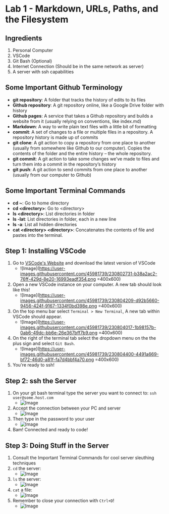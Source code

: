 # Lab 1 - Markdown, URLs, Paths, and the Filesystem

## Ingredients
1. Personal Computer
2. VSCode
3. Git Bash (Optional)
4. Internet Connection (Should be in the same network as server)
5. A server with ssh capabilities

## Some Important Github Terminology 
- **git repository**: A folder that tracks the history of edits to its files
- **Github repository**: A git repository online, like a Google Drive folder with history
- **Github pages**: A service that takes a Github repository and builds a website from it (usually relying on conventions, like index.md)
- **Markdown**: A way to write plain text files with a little bit of formatting
- **commit**: A set of changes to a file or multiple files in a repository. A repository history is made up of commits
- **git clone**: A git action to copy a repository from one place to another (usually from somewhere like Github to our computer). Copies the contents of the folder and the entire history – the whole repository.
- **git commit**: A git action to take some changes we’ve made to files and turn them into a commit in the repository’s history
- **git push**: A git action to send commits from one place to another (usually from our computer to Github)

## Some Important Terminal Commands
- **cd \~**: Go to home directory
- **cd <directory\>**: Go to <directory\>
- **ls <directory\>**: List directories in folder
- **ls -lat**: List directories in folder, each in a new line
- **ls -a**: List all hidden directories 
- **cat <directory\> <directory\>**: Concatenates the contents of file and pastes into the terminal.

## Step 1: Installing VSCode
1. Go to [VSCode's Website](https://code.visualstudio.com/) and download the latest version of VSCode
    - ![Image](https://user-images.githubusercontent.com/45981739/230802731-b38a2ac2-76ff-429d-8e20-16993eadf354.png =400x600)
2. Open a new VSCode instance on your computer. A new tab should look like this!
    - ![Image](https://user-images.githubusercontent.com/45981739/230804209-d92b5660-9456-424f-9167-1334f0bd398e.png =400x600)
3. On the top menu bar select `Terminal > New Terminal`, A new tab within VSCode should appear.
    - ![Image](https://user-images.githubusercontent.com/45981739/230804017-1b98157b-0ab6-49dc-bb6e-26e367bff7b9.png =400x600)
4. On the right of the terminal tab select the dropdown menu on the the plus sign and select `Git Bash`.
    - ![Image](https://user-images.githubusercontent.com/45981739/230804400-4491a669-bf72-46d0-a81f-fa7d4bbf4a70.png =400x600)
5. You're ready to ssh!

## Step 2: ssh the Server
1. On your git bash terminal type the server you want to connect to: `ssh user@some.host.com`
    - ![Image](https://user-images.githubusercontent.com/45981739/230802672-de5ea1b6-c480-405a-8b6a-f3ff6496f1c1.png)
2. Accept the connection between your PC and server
    - ![Image](https://user-images.githubusercontent.com/45981739/230802702-7a9b945d-7c25-4760-aafc-eaf26f8c4f6d.png)
4. Then type in the password to your user
    - ![Image](https://user-images.githubusercontent.com/45981739/230802711-c60fdb13-1824-49cc-ad5a-e03451b774b1.png)
5. Bam! Connected and ready to code!

## Step 3: Doing Stuff in the Server
1. Consult the Important Terminal Commands for cool server sleuthing techniques
2. `cd` the server:
    - ![Image](https://user-images.githubusercontent.com/45981739/230802798-b6d603b9-ce80-471a-bbfb-98212347f704.png)
3. `ls` the server:
    - ![Image](https://user-images.githubusercontent.com/45981739/230802778-adec017a-61d0-4640-9912-599b8f5cc02c.png)
4. `cat` a file:
    - ![Image](https://user-images.githubusercontent.com/45981739/230802862-d9643af9-ea4d-4760-b9fe-cbe96db1db45.png)
5. Remember to close your connection with `Ctrl+D`!
    - ![Image](https://user-images.githubusercontent.com/45981739/230804382-256ec0fa-b8f7-46ca-aabf-73a7313fe6ae.png)

